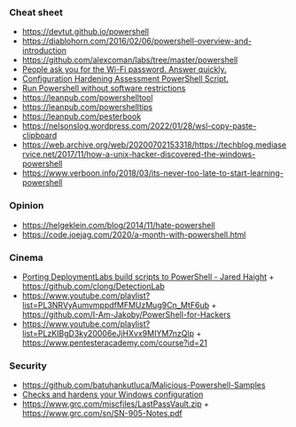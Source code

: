 ### Cheat sheet

- https://devtut.github.io/powershell
- https://diablohorn.com/2016/02/06/powershell-overview-and-introduction
- https://github.com/alexcoman/labs/tree/master/powershell
- [People ask you for the Wi-Fi password. Answer quickly.](https://github.com/RReverser/WiFi-Password)
- [Configuration Hardening Assessment PowerShell Script.](https://github.com/cutaway-security/chaps)
- [Run Powershell without software restrictions](https://github.com/iomoath/PowerShx)
- https://leanpub.com/powershelltool
- https://leanpub.com/powershelltips
- https://leanpub.com/pesterbook
- https://nelsonslog.wordpress.com/2022/01/28/wsl-copy-paste-clipboard
- https://web.archive.org/web/20200702153318/https://techblog.mediaservice.net/2017/11/how-a-unix-hacker-discovered-the-windows-powershell
- https://www.verboon.info/2018/03/its-never-too-late-to-start-learning-powershell

### Opinion

- https://helgeklein.com/blog/2014/11/hate-powershell
- https://code.joejag.com/2020/a-month-with-powershell.html

### Cinema

- [Porting DeploymentLabs build scripts to PowerShell - Jared Haight](https://www.youtube.com/playlist?list=PLXu5LzFyin-lyIX6KEqmk1fWhc8CQ6wDA) + https://github.com/clong/DetectionLab
- https://www.youtube.com/playlist?list=PL3NRVyAumvmppdfMFMUzMug9Cn_MtF6ub + https://github.com/I-Am-Jakoby/PowerShell-for-Hackers
- https://www.youtube.com/playlist?list=PLzKIBgD3ky20006eJjHXvx9MIYM7nzQlp + https://www.pentesteracademy.com/course?id=21

### Security

- https://github.com/batuhankutluca/Malicious-Powershell-Samples
- [Checks and hardens your Windows configuration](https://github.com/scipag/HardeningKitty)
- https://www.grc.com/miscfiles/LastPassVault.zip + https://www.grc.com/sn/SN-905-Notes.pdf
